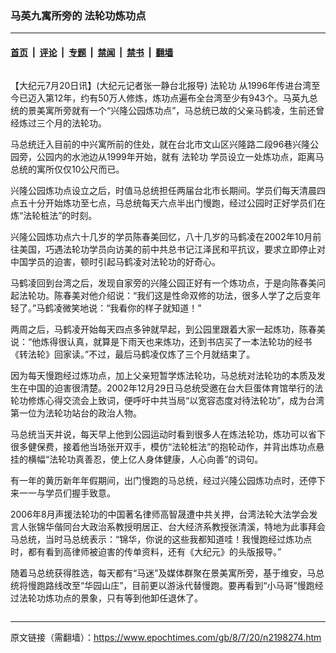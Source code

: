 ### 马英九寓所旁的 法轮功炼功点

---

#### [首页](../../../..?n2198274) &nbsp;|&nbsp; [评论](../../../../../epoch-comment?n2198274) &nbsp;|&nbsp; [专题](../../../../../epoch-special?n2198274) &nbsp;|&nbsp; [禁闻](../../../../../epoch-news?n2198274) &nbsp;|&nbsp; [禁书](../../../../../books?n2198274) &nbsp;|&nbsp; [翻墙](https://github.com/gfw-breaker/nogfw/blob/master/README.md?n2198274)


<div class="column" id="artbody" itemprop="articleBody">
 <!-- article content begin -->
 <p>
  【大纪元7月20日讯】(大纪元记者张一静台北报导)
  <ok href="https://www.epochtimes.com/gb/tag/%E6%B3%95%E8%BD%AE%E5%8A%9F.html">
   法轮功
  </ok>
  从1996年传进台湾至今已迈入第12年，约有50万人修炼，炼功点遍布全台湾至少有943个。马英九总统的景美寓所旁就有一个“兴隆公园炼功点”，马总统已故的父亲马鹤凌，生前还曾经炼过三个月的法轮功。
 </p>
 <p>
  马总统迁入目前的中兴寓所前的住处，就在台北市文山区兴隆路二段96巷兴隆公园旁，公园内的水池边从1999年开始，就有
  <ok href="https://www.epochtimes.com/gb/tag/%E6%B3%95%E8%BD%AE%E5%8A%9F.html">
   法轮功
  </ok>
  学员设立一处炼功点，距离马总统的寓所仅仅10公尺而已。
 </p>
 <p>
  兴隆公园炼功点设立之后，时值马总统担任两届台北市长期间。学员们每天清晨四点五十分开始炼功至七点，马总统每天六点半出门慢跑，经过公园时正好学员们在炼“法轮桩法”的时刻。
 </p>
 <p>
  兴隆公园炼功点六十几岁的学员陈春美回忆，八十几岁的马鹤凌在2002年10月前往美国，巧遇法轮功学员向访美的前中共总书记江泽民和平抗议，要求立即停止对中国学员的迫害，顿时引起马鹤凌对法轮功的好奇心。
 </p>
 <p>
  马鹤凌回到台湾之后，发现自家旁的兴隆公园正好有一个炼功点，于是向陈春美问起法轮功。陈春美对他介绍说：“我们这是性命双修的功法，很多人学了之后变年轻了。”马鹤凌微笑地说：“我看你的样子就知道！”
 </p>
 <p>
  两周之后，马鹤凌开始每天四点多钟就早起，到公园里跟着大家一起炼功，陈春美说：“他炼得很认真，就算是下雨天也来炼功，还到书店买了一本法轮功的经书《转法轮》回家读。”不过，最后马鹤凌仅炼了三个月就结束了。
 </p>
 <p>
  因为每天慢跑经过炼功点，加上父亲短暂学炼法轮功，马总统对法轮功的本质及发生在中国的迫害很清楚。2002年12月29日马总统受邀在台大巨蛋体育馆举行的法轮功修炼心得交流会上致词，便呼吁中共当局“以宽容态度对待法轮功”，成为台湾第一位为法轮功站台的政治人物。
 </p>
 <p>
  马总统当天并说，每天早上他到公园运动时看到很多人在炼法轮功，炼功可以省下很多健保费，接着他当场张开双手，模仿“法轮桩法”的抱轮动作，并背出炼功点悬挂的横幅“法轮功真善忍，使上亿人身体健康，人心向善”的词句。
 </p>
 <p>
  有一年的黄历新年年假期间，出门慢跑的马总统，经过兴隆公园炼功点时，还停下来一一与学员们握手致意。
 </p>
 <p>
  2006年8月声援法轮功的中国著名律师高智晟遭中共关押，台湾法轮大法学会发言人张锦华偕同台大政治系教授明居正、台大经济系教授张清溪，特地为此事拜会马总统，当时马总统表示：“锦华，你说的这些我都知道哇！我慢跑经过炼功点时，都有看到高律师被迫害的传单资料，还有《大纪元》的头版报导。”
 </p>
 <p>
  随着马总统获得胜选，每天都有“马迷”及媒体群聚在景美寓所旁，基于维安，马总统将慢跑路线改至“华园山庄”，目前更以游泳代替慢跑。要再看到“小马哥”慢跑经过法轮功炼功点的景象，只有等到他卸任退休了。
  <font color="#ffffff">
   (http://www.dajiyuan.com)
  </font>
 </p>
 <!-- article content end -->
</div>


---

原文链接（需翻墙）：https://www.epochtimes.com/gb/8/7/20/n2198274.htm
